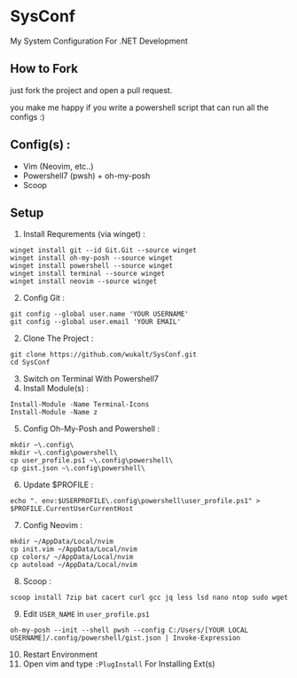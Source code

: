 # SysConf
My System Configuration For .NET Development

## How to Fork
just fork the project and open a pull request.

you make me happy if you write a powershell script that can run all the configs :) 

## Config(s) : 

* Vim (Neovim, etc..)
* Powershell7 (pwsh) + oh-my-posh
* Scoop

## Setup

1. Install Requrements (via winget) : 
```pwsh
winget install git --id Git.Git --source winget
winget install oh-my-posh --source winget
winget install powershell --source winget
winget install terminal --source winget
winget install neovim --source winget
``` 

2. Config Git :
```pwsh
git config --global user.name 'YOUR USERNAME'
git config --global user.email 'YOUR EMAIL'
```

2. Clone The Project :
```pwsh
git clone https://github.com/wukalt/SysConf.git
cd SysConf
```

3. Switch on Terminal With Powershell7
4. Install Module(s) :
```pwsh
Install-Module -Name Terminal-Icons
Install-Module -Name z
```
5. Config Oh-My-Posh and Powershell : 
```pwsh
mkdir ~\.config\
mkdir ~\.config\powershell\
cp user_profile.ps1 ~\.config\powershell\
cp gist.json ~\.config\powershell\
```

6. Update $PROFILE :
```pwsh
echo ". env:$USERPROFILE\.config\powershell\user_profile.ps1" > $PROFILE.CurrentUserCurrentHost
``` 
7. Config Neovim :
```pwsh
mkdir ~/AppData/Local/nvim
cp init.vim ~/AppData/Local/nvim
cp colors/ ~/AppData/Local/nvim
cp autoload ~/AppData/Local/nvim
```

8. Scoop : 
```
scoop install 7zip bat cacert curl gcc jq less lsd nano ntop sudo wget
```

9. Edit `USER_NAME` in `user_profile.ps1`
```pwsh
oh-my-posh --init --shell pwsh --config C:/Users/[YOUR LOCAL USERNAME]/.config/powershell/gist.json | Invoke-Expression
```

10. Restart Environment
11. Open vim and type `:PlugInstall` For Installing Ext(s)

